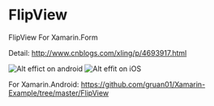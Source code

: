 # FlipView
FlipView For Xamarin.Form

Detail:
http://www.cnblogs.com/xling/p/4693917.html

![Alt effict on android](http://images0.cnblogs.com/blog2015/154354/201508/010949550488076.gif)
![Alt effit on iOS](http://images2015.cnblogs.com/blog/154354/201510/154354-20151025215751067-953886502.gif)

For Xamarin.Android:
https://github.com/gruan01/Xamarin-Example/tree/master/FlipView
